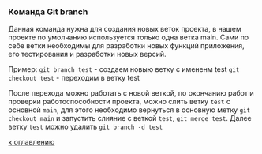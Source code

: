 ### Команда Git branch

Данная команда нужна для создания новых веток проекта, в нашем проекте по умолчанию используется только одна ветка main. Сами по себе ветки необходимы для разработки новых функций приложения, его тестирования и разработки новых версий. 

Пример:
`git branch test` - создаем новыю ветку с имененм test
`git checkout test` - переходим в ветку test

После перехода можно работать с новой веткой, по окончанию работ и проверки работоспособности проекта, можно слить ветку `test` с основной `main`, для этого необходимо вернуться в основную метку `git checkout main` и запустить слияние с веткой `test`, `git merge test`. Далее ветку `test` можно удалить `git branch -d test`

[к оглавлению](./readme.md)